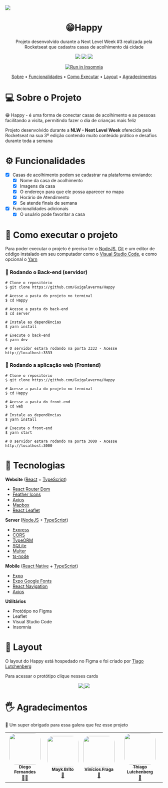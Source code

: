<img src='https://user-images.githubusercontent.com/61639302/96321627-8439a180-0fec-11eb-8e8e-2d7d56e4502e.png'/>
<h1 align="center">😁Happy</h1>
<p align="center">Projeto desenvolvido durante a Next Level Week #3 realizada pela Rocketseat que cadastra casas de acolhimento dá cidade</p>

<div align='center'>
  <img src='https://img.shields.io/static/v1?label=Made+by&message=Guilherme+Galaverna&color=blue'/>
  <img src='https://img.shields.io/static/v1?label=Technologies&message=4&color=important' />
  <img src='https://img.shields.io/static/v1?label=License&message=MIT&color=gray' />
  <p align="center">
  <a href="" target="_blank"><img src="https://insomnia.rest/images/run.svg" alt="Run in Insomnia"></a>
</p>
</div>

<p align="center">
  <a href='#sobre'>Sobre</a> •
  <a href='#funcionalidades'>Funcionalidades</a> • 
  <a href='#como-executar'>Como Executar</a> • 
  <a href='#layout'>Layout</a> • 
  <a href='#agradecimentos'>Agradecimentos</a>
</p>

💻 Sobre o Projeto
========================
😁 Happy - é uma forma de conectar casas de acolhimento e as pessoas facilitando a visita, permitindo fazer o dia de crianças mais feliz

Projeto desenvolvido durante a **NLW - Next Level Week** oferecida pela Rocketseat na sua 3º edição contendo muito conteúdo prático e desafios durante toda a semana 

⚙ Funcionalidades
======================
- [x] Casas de acolhimento podem se cadastrar na plataforma enviando:
    - [x] Nome da casa de acolhimento
    - [x] Imagens da casa
    - [x] O endereço para que ele possa aparecer no mapa
    - [x] Horário de Atendimento
    - [x] Se atende finais de semana
- [x] Funcionalidades adicionais
    - [x] O usuário pode favoritar a casa

🚀 Como executar o projeto
========================
Para poder executar o projeto é preciso ter o [NodeJS](https://nodejs.org), [Git](https://git-scm.com) e um editor de código instalado em seu computador como o [Visual Studio Code](https://code.visualstudio.com), e como opcional o [Yarn](https://yarnpkg.org)

### 🎲 **Rodando o Back-end (servidor)**

```
# Clone o repositório
$ git clone https://github.com/Guigalaverna/Happy

# Acesse a pasta do projeto no terminal
$ cd Happy

# Acesse a pasta do back-end
$ cd server

# Instale as dependências
$ yarn install

# Execute o back-end
$ yarn dev

# O servidor estara rodando na porta 3333 - Acesse http://localhost:3333
```

### 🧭 **Rodando a aplicação web (Frontend)**

```
# Clone o repositório
$ git clone https://github.com/Guigalaverna/Happy

# Acesse a pasta do projeto no terminal
$ cd Happy

# Acesse a pasta do front-end
$ cd web

# Instale as dependências
$ yarn install

# Execute o front-end
$ yarn start

# O servidor estara rodando na porta 3000 - Acesse http://localhost:3000
```

🔨 Tecnologias
====

**Website** ([React](https://reactjs.org) + [TypeScript](https://typescriptlang.org))

- [React Router Dom](https://github.com/ReactTraining/react-router/tree/master/packages/react-router-dom)
- [Feather Icons](https://feathericons.com/)
- [Axios](https://github.com/axios/axios)
- [Mapbox](https://mapbox.io/)
- [React Leaflet](https://react-leaflet.js.org/)

**Server** ([NodeJS](https://nodejs.org) + [TypeScript](https://typescriptlang.org))

- [Express](https://expressjs.com/)
- [CORS](https://expressjs.com/en/resources/middleware/cors.html)
- [TypeORM](https://typeorm.io/#/)
- [SQLite](https://github.com/mapbox/node-sqlite3)
- [Multer](https://github.com/expressjs/multer)
- [ts-node](https://github.com/TypeStrong/ts-node)

**Mobile** ([React Native](https://reactnative.com) + [TypeScript](https://typescriptlang.org))

- [Expo](https://expo.io/)
- [Expo Google Fonts](https://github.com/expo/google-fonts)
- [React Navigation](https://reactnavigation.org/)
- [Axios](https://github.com/axios/axios)

**Utilitários**
- Protótipo no Figma
- Leaflet
- Visual Studio Code
- Insomnia

🎨 Layout
===
O layout do Happy está hospedado no Figma e foi criado por [Tiago Lutchenberg](https://www.instagram.com/tiagoluchtenberg/)

Para acessar o protótipo clique nesses cards

<div align="center">
  <a href='https://www.figma.com/file/eiJJl1sn5NHgrOiBroyaS1/Happy-Web-Copy?node-id=0%3A1'>
    <img src="https://img.shields.io/static/v1?label=Happy&message=Web&color=7159c1&style=for-the-badge&logo=figma"/>
  </a>
  
  <a href='https://www.figma.com/file/O62D1sRtutjBxUTx7B5xaI/Happy-Mobile-(Copy)?node-id=0%3A1'>
    <img src="https://img.shields.io/static/v1?label=Happy&message=Mobile&color=7159c1&style=for-the-badge&logo=figma"/>
  </a>
</div>

🖐 Agradecimentos
===

💜 Um super obrigado para essa galera que fez esse projeto

<table align="center">
  <tr>
    <td align="center"><a href="https://rocketseat.com.br"><img style="border-radius: 20%;" src="https://avatars2.githubusercontent.com/u/2254731?s=400&u=0ba16a79456c2f250e7579cb388fa18c5c2d7d65&v=4" width="100px;" alt=""/><br /><sub><b>Diego Fernandes</b></sub></a><br /><a href="https://rocketseat.com.br/" title="Rocketseat">👨‍🚀</a></td>
    <td align="center"><a href="https://rocketseat.com.br"><img style="border-radius: 20%;" src="https://avatars2.githubusercontent.com/u/6643122?s=460&u=1e9e1f04b76fb5374e6a041f5e41dce83f3b5d92&v=4" width="100px;" alt=""/><br /><sub><b>Mayk Brito</b></sub></a><br /><a href="https://rocketseat.com.br/" title="Rocketseat">🚀</a></td>
    <td align="center"><a href="https://rocketseat.com.br"><img style="border-radius: 20%;" src="https://avatars2.githubusercontent.com/u/37725197?s=460&u=446439436524c37f66e41f35b607dbb70358d5e4&v=4" width="100px;" alt=""/><br /><sub><b>Vinícios Fraga</b></sub></a><br /><a href="https://rocketseat.com.br/" title="Rocketseat">🚀</a></td>
    <td align="center"><a href="https://rocketseat.com.br"><img style="border-radius: 20%;" src="https://scontent-gru1-1.cdninstagram.com/v/t51.2885-19/s150x150/120059466_206117944191321_5063871569769857618_n.jpg?_nc_ht=scontent-gru1-1.cdninstagram.com&_nc_ohc=35lkwe6pX6wAX8_dZiA&oh=6386a4eff5413fd533d30d12a55d747a&oe=5FB1D918" width="100px;" alt=""/><br /><sub><b>Thiago Lutchenberg</b></sub></a><br /><a href="https://rocketseat.com.br/" title="Rocketseat">🚀</a></td>
  </tr>
</table>

